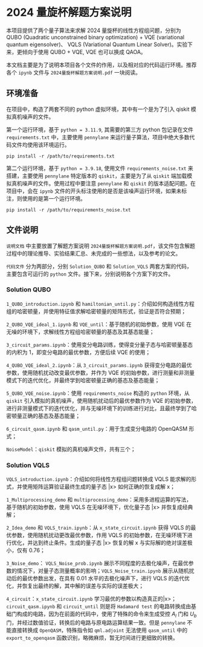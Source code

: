 # 2024 量旋杯解题方案说明

本项目提供了两个量子算法来求解 2024 量旋杯的线性方程组问题，分别为 QUBO (Quadratic unconstrained binary optimization) + VQE (variational quantum eigensolver)、 VQLS (Variational Quantum Linear Solver)。实验下来，更倾向于使用 QUBO + VQE, VQE 也可以换成 QAOA。

本文档主要是为了说明本项目各个文件的作用，以及相对应的代码运行环境。推荐各个 `ipynb` 文件与 `2024量旋杯解题方案说明.pdf` 一块阅读。

## 环境准备

在项目中，构造了两套不同的 python 虚拟环境，其中有一个是为了引入 qiskit 模拟真机噪声的文件。

第一个运行环境，基于 `python = 3.11.9`, 其需要的第三方 python 包记录在文件 `requirements.txt` 中，主要使用 `pennylane` 来运行量子算法，项目中绝大多数代码文件均使用该环境运行。
```
pip install -r /path/to/requirements.txt
```
第二个运行环境，基于 `python = 3.9.18`, 使用文件 `requirements_noise.txt` 来搭建，主要使用 `pennylane` 特定版本的 `qiskit`，主要是为了从 `qiskit` 端加载模拟真机噪声的文件。使用过程中要注意 `pennylane` 和 `qiskit` 的版本适配问题。在项目中，会在 `ipynb` 文件的开头标注使用的是否是该噪声运行环境，如果未标注，则使用的是第一个运行环境。
```
pip install -r /path/to/requirements_noise.txt
```

## 文件说明

`说明文档` 中主要放置了解题方案说明 `2024量旋杯解题方案说明.pdf`，该文件包含解题过程中的理论推导、实验结果汇总、未完成的一些想法，以及参考的论文。

`代码文件` 分为两部分，分别 `Solution_QUBO` 和 `Solution_VQLS` 两套方案的代码，主要包含可运行的 `python` 文件。接下来，分别说明各个方案下的文件。


### Solution QUBO

`1_QUBO_introduction.ipynb` 和 `hamiltonian_until.py`：介绍如何构造线性方程组的哈密顿量，并使用特征值求解哈密顿量的矩阵形式，验证是否符合预期；

`2_QUBO_VQE_ideal_1.ipynb` 和 `VQE_until`：基于随机的初始参数，使用 VQE 在无噪的环境下，求解线性方程组哈密顿量的基态及其基态能量；

`3_circuit_params.ipynb`：使用变分电路训练，使得变分量子态与哈密顿量基态的内积为 1，即变分电路的最优参数，方便后续 VQE 的使用；

`4_QUBO_VQE_ideal_2.ipynb`：从 `3_circuit_params.ipynb` 获得变分电路的最优参数，使用随机扰动改变最优参数，并作为 VQE 的初始参数，进行测量和非测量模式下的迭代优化，并最终学到哈密顿量正确的基态及基态能量；

`5_QUBO_VQE_noise.ipynb`：使用 `requirements_noise` 构造的 `python` 环境，从 `qiskit` 引入模拟的真机噪声，使用随机扰动后的最优参数作为 VQE 的初始参数，进行非测量模式下的迭代优化，并与无噪环境下的训练进行对比，且最终学到了哈密顿量正确的基态及基态能量；

`6_circuit_qasm.ipynb` 和 `qasm_until.py`：用于生成变分电路的 OpenQASM 形式；

`NoiseModel`：`qiskit` 模拟的真机噪声文件，共有三个；


### Solution VQLS

`VQLS_introduction.ipynb`：介绍如何将线性方程组问题转换成 VQLS 能求解的形式，并使用矩阵运算验证最终生成的量子态 |x> 如何正确的恢复成解 x；

`1_Multiprocessing_demo` 和 `multiprocessing_demo`：采用多进程运算的写法，基于随机的初始参数，使用 VQLS 在无噪环境下，优化量子态 |x> 并恢复成经典解；

`2_Idea_demo` 和 `VQLS_train.ipynb`：从 `x_state_circuit.ipynb` 获得 VQLS 的最优参数，使用随机扰动更改最优参数，作用 VQLS 的初始参数，在无噪环境下进行优化，并达到终止条件。生成的量子态 |x> 恢复的解 x 与实际解的绝对误差极小，仅有 0.76；

`3_Noise_demo`： `VQLS_Noise_prob.ipynb` 展示不同程度的去极化噪声，在最优参数的情况下，对量子态测量概率的影响；`VQLS_Noise_train.ipynb` 展示从随机扰动后的最优参数出发，在具有 0.01 水平的去极化噪声下，进行 VQLS 的迭代优化，并恢复出最终的解，其中解的误差与实际的误差极大；

`4_circuit`：`x_state_circuit.ipynb` 学习最优的参数以构造真正的|x>；`circuit_qasm.ipynb` 和 `circuit_until` 则是将 `Hadamard test` 的电路转换成由基础门构成的电路，因为在前面的代码中，使用了特殊的命令来生成受控 $A_l$ 门和 $U_{b}$ 门，并经过数值验证，转换后的电路与原电路运算结果一致。但是 `pennylane` 不能直接转换成 `OpenQASM`，特殊指令如 `qml.adjoint` 无法使用 `qasm_until` 中的 `export_to_openqasm` 函数识别，略微麻烦，暂无时间进行更细致的转换。
